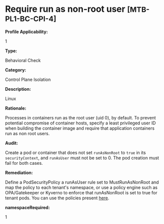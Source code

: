 # Require run as non-root user <small>[MTB-PL1-BC-CPI-4] </small>

**Profile Applicability:**

1

**Type:**

Behavioral Check

**Category:**

Control Plane Isolation

**Description:**

Linux

**Rationale:**

Processes in containers run as the root user (uid 0), by default. To prevent potential compromise of container hosts, specify a least privileged user ID when building the container image and require that application containers run as non root users.

**Audit:**

Create a pod or container that does not set `runAsNonRoot` to `true` in its `securityContext`, and `runAsUser` must not be set to 0. The pod creation must fail for both cases.

**Remediation:**

Define a PodSecurityPolicy a runAsUser rule set to MustRunAsNonRoot and map the policy to each tenant&#39;s namespace, or use a policy engine such as OPA/Gatekeeper or Kyverno to enforce that runAsNonRoot is set to true for tenant pods. You can use the policies present [here](https://github.com/kubernetes-sigs/multi-tenancy/tree/master/benchmarks/kubectl-mtb/test/policies).


**namespaceRequired:** 

1

